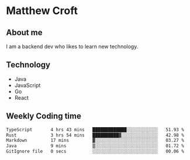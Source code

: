 # Matthew Croft

## About me
I am a backend dev who likes to learn new technology. 

## Technology
- Java
- JavaScript
- Go
- React

## Weekly Coding time
<!--START_SECTION:waka-->

```txt
TypeScript       4 hrs 43 mins   █████████████░░░░░░░░░░░░   51.93 %
Rust             3 hrs 54 mins   ██████████▓░░░░░░░░░░░░░░   42.98 %
Markdown         17 mins         ▓░░░░░░░░░░░░░░░░░░░░░░░░   03.27 %
Java             9 mins          ▒░░░░░░░░░░░░░░░░░░░░░░░░   01.72 %
GitIgnore file   0 secs          ░░░░░░░░░░░░░░░░░░░░░░░░░   00.06 %
```

<!--END_SECTION:waka-->

